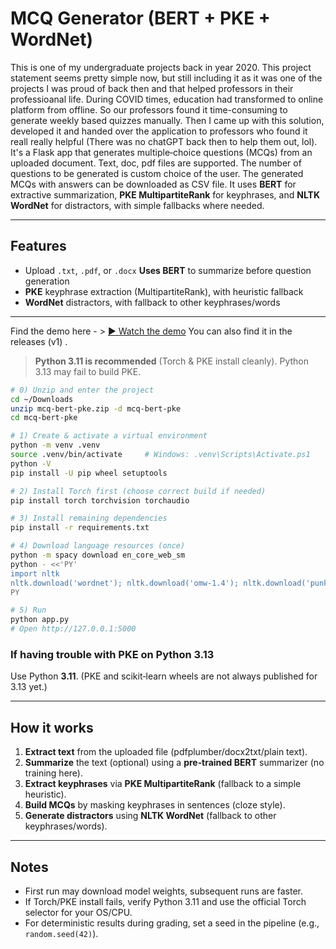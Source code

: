 # MCQ Generator (BERT + PKE + WordNet)

This is one of my undergraduate projects back in year 2020. This project statement seems pretty simple now, but still including it as it was one of the projects I was proud of back then and  that helped professors in their professioanal life. During COVID times, education had transformed to online platform from offline. So our professors found it time-consuming to generate weekly based quizzes manually. Then I came up with this solution, developed it and handed over the application to professors who found it reall really helpful (There was no chatGPT back then to help them out, lol).  It's a Flask app that generates multiple‑choice questions (MCQs) from an uploaded document. Text, doc, pdf files are supported. The number of questions to be generated is custom choice of the user. The generated MCQs with answers can be downloaded as CSV file. 
It uses **BERT** for extractive summarization, **PKE MultipartiteRank** for keyphrases, and **NLTK WordNet** for distractors, with simple fallbacks where needed.

---
## Features
- Upload `.txt`, `.pdf`, or `.docx`
 **Uses BERT** to summarize before question generation
- **PKE** keyphrase extraction (MultipartiteRank), with heuristic fallback
- **WordNet** distractors, with fallback to other keyphrases/words
  

---

Find the demo here - > [▶ Watch the demo](https://github.com/amruthak-code/BertMCQ-Generator/releases/download/v1/Screen.Recording.2025-10-04.at.1.16.02.AM.mov)
You can also find it in the releases (v1) . 
> **Python 3.11 is recommended** (Torch & PKE install cleanly). Python 3.13 may fail to build PKE.

```bash
# 0) Unzip and enter the project
cd ~/Downloads
unzip mcq-bert-pke.zip -d mcq-bert-pke
cd mcq-bert-pke

# 1) Create & activate a virtual environment
python -m venv .venv
source .venv/bin/activate     # Windows: .venv\Scripts\Activate.ps1
python -V
pip install -U pip wheel setuptools

# 2) Install Torch first (choose correct build if needed)
pip install torch torchvision torchaudio

# 3) Install remaining dependencies
pip install -r requirements.txt

# 4) Download language resources (once)
python -m spacy download en_core_web_sm
python - <<'PY'
import nltk
nltk.download('wordnet'); nltk.download('omw-1.4'); nltk.download('punkt')
PY

# 5) Run
python app.py
# Open http://127.0.0.1:5000
```

### If having trouble with PKE on Python 3.13
Use Python **3.11**. (PKE and scikit‑learn wheels are not always published for 3.13 yet.)

---

## How it works 
1. **Extract text** from the uploaded file (pdfplumber/docx2txt/plain text).
2. **Summarize** the text (optional) using a **pre‑trained BERT** summarizer (no training here).
3. **Extract keyphrases** via **PKE MultipartiteRank** (fallback to a simple heuristic).
4. **Build MCQs** by masking keyphrases in sentences (cloze style).
5. **Generate distractors** using **NLTK WordNet** (fallback to other keyphrases/words).

---


## Notes
- First run may download model weights, subsequent runs are faster.
- If Torch/PKE install fails, verify Python 3.11 and use the official Torch selector for your OS/CPU.
- For deterministic results during grading, set a seed in the pipeline (e.g., `random.seed(42)`).
